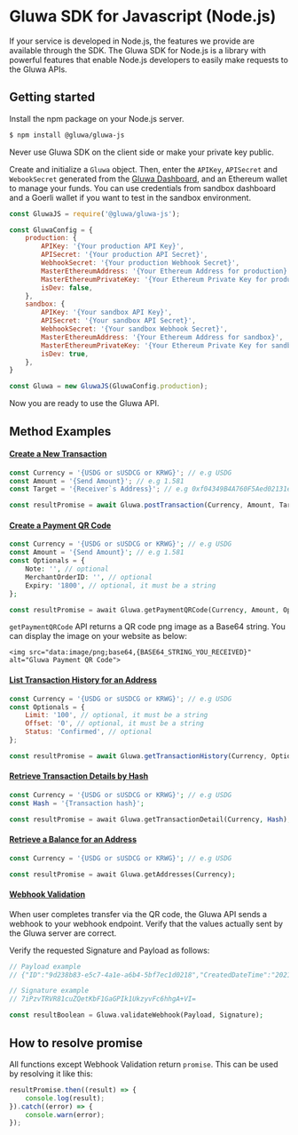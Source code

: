 # Gluwa SDK for Javascript \(Node.js\)

If your service is developed in Node.js, the features we provide are available through the SDK. The Gluwa SDK for Node.js is a library with powerful features that enable Node.js developers to easily make requests to the Gluwa APIs.

## Getting started

Install the npm package on your Node.js server.

```bash
$ npm install @gluwa/gluwa-js
```

Never use Gluwa SDK on the client side or make your private key public.

Create and initialize a `Gluwa` object. Then, enter the `APIKey`, `APISecret` and `WebookSecret` generated from the [Gluwa Dashboard](https://dashboard.gluwa.com), and an Ethereum wallet to manage your funds. You can use credentials from sandbox dashboard and a Goerli wallet if you want to test in the sandbox environment.

```javascript
const GluwaJS = require('@gluwa/gluwa-js');

const GluwaConfig = {
    production: {
        APIKey: '{Your production API Key}',
        APISecret: '{Your production API Secret}',
        WebhookSecret: '{Your production Webhook Secret}',
        MasterEthereumAddress: '{Your Ethereum Address for production}',
        MasterEthereumPrivateKey: '{Your Ethereum Private Key for production}',
        isDev: false,
    },
    sandbox: {
        APIKey: '{Your sandbox API Key}',
        APISecret: '{Your sandbox API Secret}',
        WebhookSecret: '{Your sandbox Webhook Secret}',
        MasterEthereumAddress: '{Your Ethereum Address for sandbox}',
        MasterEthereumPrivateKey: '{Your Ethereum Private Key for sandbox}',
        isDev: true,
    },
}

const Gluwa = new GluwaJS(GluwaConfig.production);
```

Now you are ready to use the Gluwa API.

## Method Examples

#### [Create a New Transaction](https://docs.gluwa.com/api/api.md#create-a-new-transaction)

```javascript
const Currency = '{USDG or sUSDCG or KRWG}'; // e.g USDG
const Amount = '{Send Amount}'; // e.g 1.581
const Target = '{Receiver`s Address}'; // e.g 0xf04349B4A760F5Aed02131e0dAA9bB99a1d1d1e5

const resultPromise = await Gluwa.postTransaction(Currency, Amount, Target);
```

#### [Create a Payment QR Code](https://docs.gluwa.com/api/api.md#create-a-payment-qr-code)

```php
const Currency = '{USDG or sUSDCG or KRWG}'; // e.g USDG
const Amount = '{Send Amount}'; // e.g 1.581
const Optionals = {
    Note: '', // optional
    MerchantOrderID: '', // optional
    Expiry: '1800', // optional, it must be a string
};

const resultPromise = await Gluwa.getPaymentQRCode(Currency, Amount, Optionals);
```

`getPaymentQRCode` API returns a QR code png image as a Base64 string. You can display the image on your website as below:

```markup
<img src="data:image/png;base64,{BASE64_STRING_YOU_RECEIVED}" alt="Gluwa Payment QR Code">
```

#### [List Transaction History for an Address](https://docs.gluwa.com/api/api.md#list-transaction-history-for-an-address)

```javascript
const Currency = '{USDG or sUSDCG or KRWG}'; // e.g USDG
const Optionals = {
    Limit: '100', // optional, it must be a string
    Offset: '0', // optional, it must be a string
    Status: 'Confirmed', // optional
};

const resultPromise = await Gluwa.getTransactionHistory(Currency, Optionals);
```

#### [Retrieve Transaction Details by Hash](https://docs.gluwa.com/api/api.md#retrieve-transaction-details-by-hash)

```php
const Currency = '{USDG or sUSDCG or KRWG}'; // e.g USDG
const Hash = '{Transaction hash}';

const resultPromise = await Gluwa.getTransactionDetail(Currency, Hash);
```

#### [Retrieve a Balance for an Address](https://docs.gluwa.com/api/api.md#retrieve-a-balance-for-an-address)

```php
const Currency = '{USDG or sUSDCG or KRWG}'; // e.g USDG

const resultPromise = await Gluwa.getAddresses(Currency);
```

#### [Webhook Validation](https://docs.gluwa.com/development/webhooks#step-3-verify-your-wallet-address)

When user completes transfer via the QR code, the Gluwa API sends a webhook to your webhook endpoint. Verify that the values ​​actually sent by the Gluwa server are correct.

Verify the requested Signature and Payload as follows:

```php
// Payload example
// {"ID":"9d238b83-e5c7-4a1e-a6b4-5bf7ec1d0218","CreatedDateTime":"2021-01-06T07:46:50.2779406Z","ResourceType":"Transaction","EventName":"TRANSACTION.CREATED","Summary":"A transaction was created.","Resource":{"ID":"62e667cf-1a80-41bf-b064-925999ed5b76","TxHash":"0x89a5d4cb0f1d6b919a4ada42b661ed7b2574ec4dd2d640f5c92642bad532dbe0","Source":"0xf04349B4A760F5Aed02131e0dAA9bB99a1d1d1e5","Target":"0x084Af3876A220F4732e21F7617dc212BB2A1f32E","Amount":"10","Fee":"0.5","Currency":"sUSDCG","Status":"Confirmed"}}

// Signature example
// 7iPzvTRVR81cuZQetKbF1GaGPIk1UkzyvFc6hhgA+VI=

const resultBoolean = Gluwa.validateWebhook(Payload, Signature);
```

## How to resolve promise

All functions except Webhook Validation return `promise`. This can be used by resolving it like this:

```javascript
resultPromise.then((result) => {
    console.log(result);
}).catch((error) => {
    console.warn(error);
});
```
